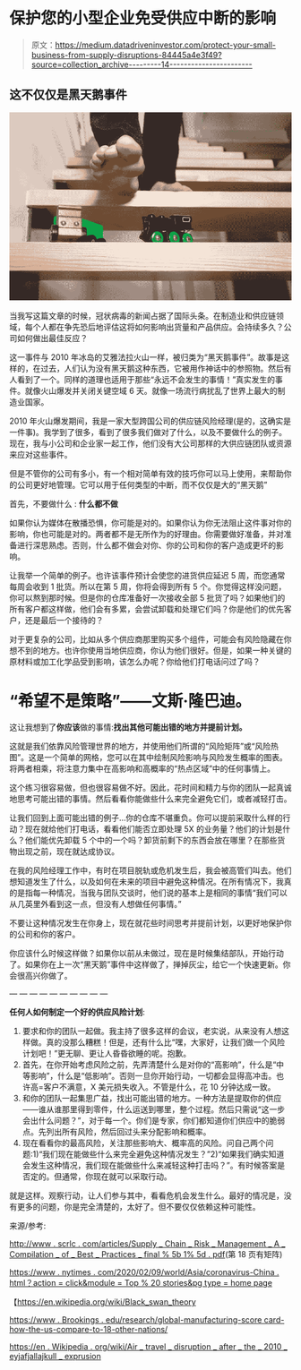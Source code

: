 # 保护您的小型企业免受供应中断的影响

> 原文：<https://medium.datadriveninvestor.com/protect-your-small-business-from-supply-disruptions-84445a4e3f49?source=collection_archive---------14----------------------->

## 这不仅仅是黑天鹅事件

![](img/daa2755614fd15711cfb986ed12aa089.png)

当我写这篇文章的时候，冠状病毒的新闻占据了国际头条。在制造业和供应链领域，每个人都在争先恐后地评估这将如何影响出货量和产品供应。会持续多久？公司如何做出最佳反应？

这一事件与 2010 年冰岛的艾雅法拉火山一样，被归类为“黑天鹅事件”。故事是这样的，在过去，人们认为没有黑天鹅这种东西，它被用作神话中的参照物。然后有人看到了一个。同样的道理也适用于那些“永远不会发生的事情！”真实发生的事件。就像火山爆发并关闭关键空域 6 天。就像一场流行病扰乱了世界上最大的制造业国家。

2010 年火山爆发期间，我是一家大型跨国公司的供应链风险经理(是的，这确实是一件事)。我学到了很多，看到了很多我们做对了什么，以及不要做什么的例子。现在，我与小公司和企业家一起工作，他们没有大公司那样的大供应链团队或资源来应对这些事件。

但是不管你的公司有多小，有一个相对简单有效的技巧你可以马上使用，来帮助你的公司更好地管理。它可以用于任何类型的中断，而不仅仅是大的“黑天鹅”

首先，不要做什么 : **什么都不做**

如果你认为媒体在散播恐惧，你可能是对的。如果你认为你无法阻止这件事对你的影响，你也可能是对的。两者都不是无所作为的好理由。你需要做好准备，并对准备进行深思熟虑。否则，什么都不做会对你、你的公司和你的客户造成更坏的影响。

让我举一个简单的例子。也许该事件预计会使您的进货供应延迟 5 周，而您通常每周会收到 1 批货。所以在第 5 周，你将会得到所有 5 个。你觉得这样没问题，你可以熬到那时候。但是你的仓库准备好一次接收全部 5 批货了吗？如果他们的所有客户都这样做，他们会有多累，会尝试卸载和处理它们吗？你是他们的优先客户，还是最后一个接待的？

对于更复杂的公司，比如从多个供应商那里购买多个组件，可能会有风险隐藏在你想不到的地方。也许你使用当地供应商，你认为他们很好。但是，如果一种关键的原材料或加工化学品受到影响，该怎么办呢？你给他们打电话问过了吗？

# “希望不是策略”——文斯·隆巴迪。

这让我想到了**你应该**做的事情:**找出其他可能出错的地方并提前计划。**

这就是我们依靠风险管理世界的地方，并使用他们所谓的“风险矩阵”或“风险热图”。这是一个简单的网格，您可以在其中绘制风险影响与风险发生概率的图表。将两者相乘，将注意力集中在高影响和高概率的“热点区域”中的任何事情上。

这个练习很容易做，但也很容易做不好。因此，花时间和精力与你的团队一起真诚地思考可能出错的事情。然后看看你能做些什么来完全避免它们，或者减轻打击。

让我们回到上面可能出错的例子…你的仓库不堪重负。你可以提前采取什么样的行动？现在就给他们打电话，看看他们能否立即处理 5X 的业务量？他们的计划是什么？他们能优先卸载 5 个中的一个吗？卸货前剩下的东西会放在哪里？在那些货物出现之前，现在就达成协议。

在我的风险经理工作中，有时在项目脱轨或危机发生后，我会被高管们叫去。他们想知道发生了什么，以及如何在未来的项目中避免这种情况。在所有情况下，我真的是指每一种情况，当我与团队交谈时，他们说的基本上是相同的事情“我们可以从几英里外看到这一点，但没有人想做任何事情。”

不要让这种情况发生在你身上，现在就花些时间思考并提前计划，以更好地保护你的公司和你的客户。

你应该什么时候这样做？如果你以前从未做过，现在是时候集结部队，开始行动了。如果你在上一次“黑天鹅”事件中这样做了，掸掉灰尘，给它一个快速更新。你会很高兴你做了。

— — — — — — — — — —

**任何人如何制定一个好的供应风险计划**:

1.  要求和你的团队一起做。我主持了很多这样的会议，老实说，从来没有人想这样做。真的没那么糟糕！但是，还有什么比“嘿，大家好，让我们做一个风险计划吧！”更无聊、更让人昏昏欲睡的呢。抱歉。
2.  首先，在你开始考虑风险之前，先弄清楚什么是对你的“高影响”，什么是“中等影响”，什么是“低影响”。否则一旦你开始行动，一切都会显得高冲击。也许高=客户不满意，X 美元损失收入。不管是什么，花 10 分钟达成一致。
3.  和你的团队一起集思广益，找出可能出错的地方。一种方法是提取你的供应——谁从谁那里得到零件，什么运送到哪里，整个过程。然后只需说“这一步会出什么问题？”，对于每一个。你们是专家，你们都知道你们供应中的脆弱点。先列出所有风险，然后回过头来分配影响和概率。
4.  现在看看你的最高风险，关注那些影响大、概率高的风险。问自己两个问题:1)“我们现在能做些什么来完全避免这种情况发生？”2)“如果我们确实知道会发生这种情况，我们现在能做些什么来减轻这种打击吗？”。有时候答案是否定的。但通常，你现在就可以采取行动。

就是这样。观察行动，让人们参与其中，看看危机会发生什么。最好的情况是，没有更多的问题，你是完全清楚的，太好了。但不要仅仅依赖这种可能性。

来源/参考:

[http://www . scrlc . com/articles/Supply _ Chain _ Risk _ Management _ A _ Compilation _ of _ Best _ Practices _ final % 5b 1% 5d . pdf](http://www.scrlc.com/articles/Supply_Chain_Risk_Management_A_Compilation_of_Best_Practices_final%5B1%5D.pdf)(第 18 页有矩阵)

[https://www . nytimes . com/2020/02/09/world/Asia/coronavirus-China . html？action = click&module = Top % 20 stories&pg type = home page](https://www.nytimes.com/2020/02/09/world/asia/coronavirus-china.html?action=click&module=Top%20Stories&pgtype=Homepage)

【https://en.wikipedia.org/wiki/Black_swan_theory 

[https://www . Brookings . edu/research/global-manufacturing-score card-how-the-us-compare-to-18-other-nations/](https://www.brookings.edu/research/global-manufacturing-scorecard-how-the-us-compares-to-18-other-nations/)

[https://en . Wikipedia . org/wiki/Air _ travel _ disruption _ after _ the _ 2010 _ eyjafjallajkull _ exprusion](https://en.wikipedia.org/wiki/Air_travel_disruption_after_the_2010_Eyjafjallaj%C3%B6kull_eruption)